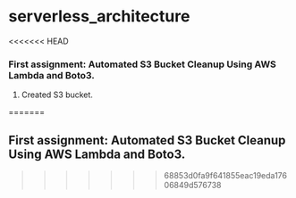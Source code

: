 # serverless_architecture

<<<<<<< HEAD
### First assignment: Automated S3 Bucket Cleanup Using AWS Lambda and Boto3.
1. Created S3 bucket.

=======
## First assignment: Automated S3 Bucket Cleanup Using AWS Lambda and Boto3.
>>>>>>> 68853d0fa9f641855eac19eda17606849d576738

